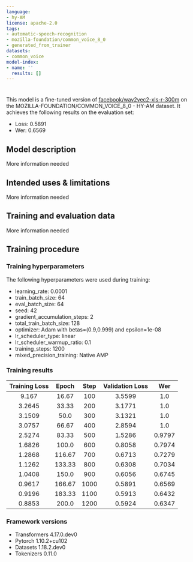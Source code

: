 ```yaml
---
language:
- hy-AM
license: apache-2.0
tags:
- automatic-speech-recognition
- mozilla-foundation/common_voice_8_0
- generated_from_trainer
datasets:
- common_voice
model-index:
- name: ''
  results: []
---
```


<!-- This model card has been generated automatically according to the information the Trainer had access to. You
should probably proofread and complete it, then remove this comment. -->

# 

This model is a fine-tuned version of [facebook/wav2vec2-xls-r-300m](https://huggingface.co/facebook/wav2vec2-xls-r-300m) on the MOZILLA-FOUNDATION/COMMON_VOICE_8_0 - HY-AM dataset.
It achieves the following results on the evaluation set:
- Loss: 0.5891
- Wer: 0.6569

## Model description

More information needed

## Intended uses & limitations

More information needed

## Training and evaluation data

More information needed

## Training procedure

### Training hyperparameters

The following hyperparameters were used during training:
- learning_rate: 0.0001
- train_batch_size: 64
- eval_batch_size: 64
- seed: 42
- gradient_accumulation_steps: 2
- total_train_batch_size: 128
- optimizer: Adam with betas=(0.9,0.999) and epsilon=1e-08
- lr_scheduler_type: linear
- lr_scheduler_warmup_ratio: 0.1
- training_steps: 1200
- mixed_precision_training: Native AMP

### Training results

| Training Loss | Epoch  | Step | Validation Loss | Wer    |
|:-------------:|:------:|:----:|:---------------:|:------:|
| 9.167         | 16.67  | 100  | 3.5599          | 1.0    |
| 3.2645        | 33.33  | 200  | 3.1771          | 1.0    |
| 3.1509        | 50.0   | 300  | 3.1321          | 1.0    |
| 3.0757        | 66.67  | 400  | 2.8594          | 1.0    |
| 2.5274        | 83.33  | 500  | 1.5286          | 0.9797 |
| 1.6826        | 100.0  | 600  | 0.8058          | 0.7974 |
| 1.2868        | 116.67 | 700  | 0.6713          | 0.7279 |
| 1.1262        | 133.33 | 800  | 0.6308          | 0.7034 |
| 1.0408        | 150.0  | 900  | 0.6056          | 0.6745 |
| 0.9617        | 166.67 | 1000 | 0.5891          | 0.6569 |
| 0.9196        | 183.33 | 1100 | 0.5913          | 0.6432 |
| 0.8853        | 200.0  | 1200 | 0.5924          | 0.6347 |


### Framework versions

- Transformers 4.17.0.dev0
- Pytorch 1.10.2+cu102
- Datasets 1.18.2.dev0
- Tokenizers 0.11.0
